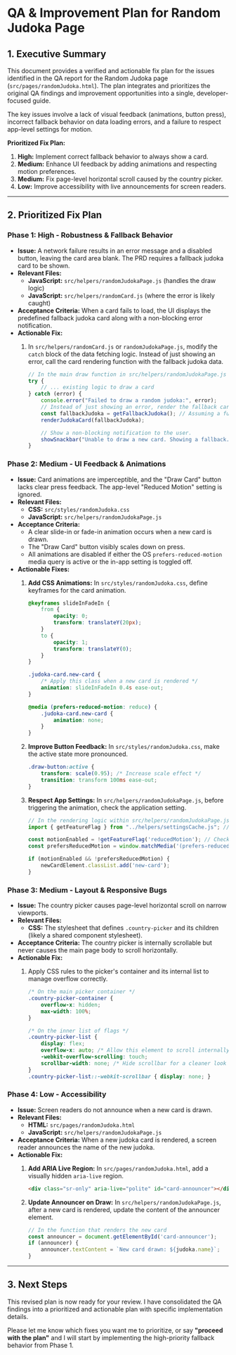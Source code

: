 # QA & Improvement Plan for Random Judoka Page

## 1. Executive Summary

This document provides a verified and actionable fix plan for the issues identified in the QA report for the Random Judoka page (`src/pages/randomJudoka.html`). The plan integrates and prioritizes the original QA findings and improvement opportunities into a single, developer-focused guide.

The key issues involve a lack of visual feedback (animations, button press), incorrect fallback behavior on data loading errors, and a failure to respect app-level settings for motion.

**Prioritized Fix Plan:**

1. **High:** Implement correct fallback behavior to always show a card.
2. **Medium:** Enhance UI feedback by adding animations and respecting motion preferences.
3. **Medium:** Fix page-level horizontal scroll caused by the country picker.
4. **Low:** Improve accessibility with live announcements for screen readers.

---

## 2. Prioritized Fix Plan

### Phase 1: High - Robustness & Fallback Behavior

- **Issue:** A network failure results in an error message and a disabled button, leaving the card area blank. The PRD requires a fallback judoka card to be shown.
- **Relevant Files:**
  - **JavaScript:** `src/helpers/randomJudokaPage.js` (handles the draw logic)
  - **JavaScript:** `src/helpers/randomCard.js` (where the error is likely caught)
- **Acceptance Criteria:** When a card fails to load, the UI displays the predefined fallback judoka card along with a non-blocking error notification.
- **Actionable Fix:**
    1. In `src/helpers/randomCard.js` or `randomJudokaPage.js`, modify the `catch` block of the data fetching logic. Instead of just showing an error, call the card rendering function with the fallback judoka data.

        ```javascript
        // In the main draw function in src/helpers/randomJudokaPage.js
        try {
            // ... existing logic to draw a card
        } catch (error) {
            console.error("Failed to draw a random judoka:", error);
            // Instead of just showing an error, render the fallback card.
            const fallbackJudoka = getFallbackJudoka(); // Assuming a function that returns the fallback data
            renderJudokaCard(fallbackJudoka);

            // Show a non-blocking notification to the user.
            showSnackbar("Unable to draw a new card. Showing a fallback.");
        }
        ```

### Phase 2: Medium - UI Feedback & Animations

- **Issue:** Card animations are imperceptible, and the "Draw Card" button lacks clear press feedback. The app-level "Reduced Motion" setting is ignored.
- **Relevant Files:**
  - **CSS:** `src/styles/randomJudoka.css`
  - **JavaScript:** `src/helpers/randomJudokaPage.js`
- **Acceptance Criteria:**
  - A clear slide-in or fade-in animation occurs when a new card is drawn.
  - The "Draw Card" button visibly scales down on press.
  - All animations are disabled if either the OS `prefers-reduced-motion` media query is active or the in-app setting is toggled off.
- **Actionable Fixes:**
    1. **Add CSS Animations:** In `src/styles/randomJudoka.css`, define keyframes for the card animation.

        ```css
        @keyframes slideInFadeIn {
            from {
                opacity: 0;
                transform: translateY(20px);
            }
            to {
                opacity: 1;
                transform: translateY(0);
            }
        }

        .judoka-card.new-card {
            /* Apply this class when a new card is rendered */
            animation: slideInFadeIn 0.4s ease-out;
        }

        @media (prefers-reduced-motion: reduce) {
            .judoka-card.new-card {
                animation: none;
            }
        }
        ```

    2. **Improve Button Feedback:** In `src/styles/randomJudoka.css`, make the active state more pronounced.

        ```css
        .draw-button:active {
            transform: scale(0.95); /* Increase scale effect */
            transition: transform 100ms ease-out;
        }
        ```

    3. **Respect App Settings:** In `src/helpers/randomJudokaPage.js`, before triggering the animation, check the application setting.

        ```javascript
        // In the rendering logic within src/helpers/randomJudokaPage.js
        import { getFeatureFlag } from "../helpers/settingsCache.js"; // Or equivalent settings helper

        const motionEnabled = !getFeatureFlag('reducedMotion'); // Check your actual flag name
        const prefersReducedMotion = window.matchMedia('(prefers-reduced-motion: reduce)').matches;

        if (motionEnabled && !prefersReducedMotion) {
            newCardElement.classList.add('new-card');
        }
        ```

### Phase 3: Medium - Layout & Responsive Bugs

- **Issue:** The country picker causes page-level horizontal scroll on narrow viewports.
- **Relevant Files:**
  - **CSS:** The stylesheet that defines `.country-picker` and its children (likely a shared component stylesheet).
- **Acceptance Criteria:** The country picker is internally scrollable but never causes the main page body to scroll horizontally.
- **Actionable Fix:**
    1. Apply CSS rules to the picker's container and its internal list to manage overflow correctly.

        ```css
        /* On the main picker container */
        .country-picker-container {
            overflow-x: hidden;
            max-width: 100%;
        }

        /* On the inner list of flags */
        .country-picker-list {
            display: flex;
            overflow-x: auto; /* Allow this element to scroll internally */
            -webkit-overflow-scrolling: touch;
            scrollbar-width: none; /* Hide scrollbar for a cleaner look */
        }
        .country-picker-list::-webkit-scrollbar { display: none; }
        ```

### Phase 4: Low - Accessibility

- **Issue:** Screen readers do not announce when a new card is drawn.
- **Relevant Files:**
  - **HTML:** `src/pages/randomJudoka.html`
  - **JavaScript:** `src/helpers/randomJudokaPage.js`
- **Acceptance Criteria:** When a new judoka card is rendered, a screen reader announces the name of the new judoka.
- **Actionable Fix:**
    1. **Add ARIA Live Region:** In `src/pages/randomJudoka.html`, add a visually hidden `aria-live` region.

        ```html
        <div class="sr-only" aria-live="polite" id="card-announcer"></div>
        ```

    2. **Update Announcer on Draw:** In `src/helpers/randomJudokaPage.js`, after a new card is rendered, update the content of the announcer element.

        ```javascript
        // In the function that renders the new card
        const announcer = document.getElementById('card-announcer');
        if (announcer) {
            announcer.textContent = `New card drawn: ${judoka.name}`;
        }
        ```

---

## 3. Next Steps

This revised plan is now ready for your review. I have consolidated the QA findings into a prioritized and actionable plan with specific implementation details.

Please let me know which fixes you want me to prioritize, or say **"proceed with the plan"** and I will start by implementing the high-priority fallback behavior from Phase 1.
